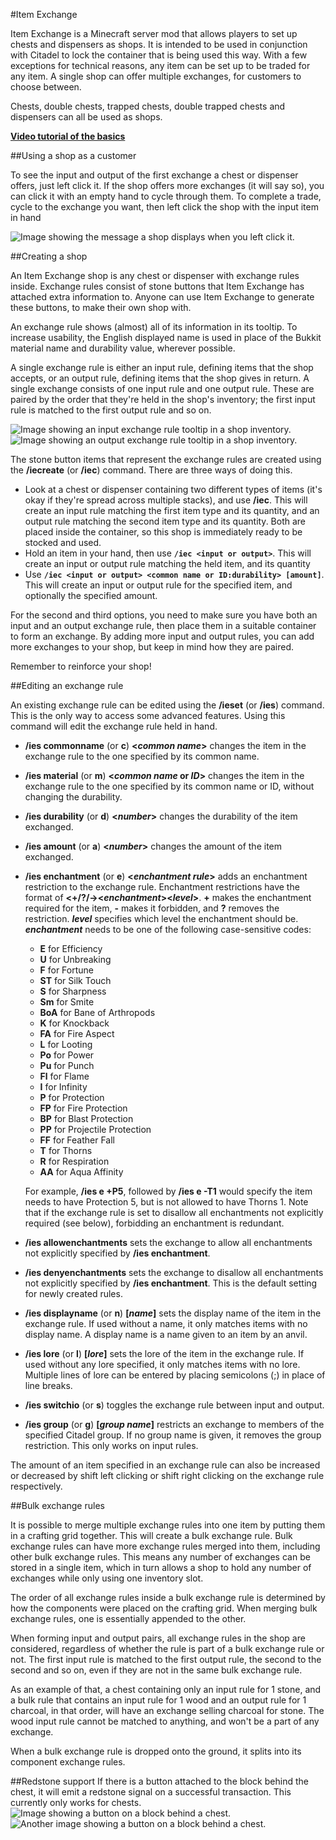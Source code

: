 #Item Exchange
 
Item Exchange is a Minecraft server mod that allows players to set up chests and dispensers as shops. It is intended to be used in conjunction with Citadel to lock the container that is being used this way. With a few exceptions for technical reasons, any item can be set up to be traded for any item. A single shop can offer multiple exchanges, for customers to choose between.
 
Chests, double chests, trapped chests, double trapped chests and dispensers can all be used as shops.
 
**[Video tutorial of the basics](http://www.youtube.com/watch?v=uLIy3UlvAz0)**
 
##Using a shop as a customer
 
To see the input and output of the first exchange a chest or dispenser offers, just left click it. If the shop offers more exchanges (it will say so), you can click it with an empty hand to cycle through them. To complete a trade, cycle to the exchange you want, then left click the shop with the input item in hand
 
![Image showing the message a shop displays when you left click it.](http://i.imgur.com/gP4Rjfa.png)
 
##Creating a shop
 
An Item Exchange shop is any chest or dispenser with exchange rules inside. Exchange rules consist of stone buttons that Item Exchange has attached extra information to. Anyone can use Item Exchange to generate these buttons, to make their own shop with.
 
An exchange rule shows (almost) all of its information in its tooltip. To increase usability, the English displayed name is used in place of the Bukkit material name and durability value, wherever possible.
 
A single exchange rule is either an input rule, defining items that the shop accepts, or an output rule, defining items that the shop gives in return. A single exchange consists of one input rule and one output rule. These are paired by the order that they're held in the shop's inventory; the first input rule is matched to the first output rule and so on.
 
![Image showing an input exchange rule tooltip in a shop inventory.](http://i.imgur.com/rC77hfy.png)
![Image showing an output exchange rule tooltip in a shop inventory.](http://i.imgur.com/hPzVh9n.png)
 
The stone button items that represent the exchange rules are created using the **/iecreate** (or **/iec**) command. There are three ways of doing this.
 
- Look at a chest or dispenser containing two different types of items (it's okay if they're spread across multiple stacks), and use **/iec**. This will create an input rule matching the first item type and its quantity, and an output rule matching the second item type and its quantity. Both are placed inside the container, so this shop is immediately ready to be stocked and used.
- Hold an item in your hand, then use **`/iec <input or output>`**. This will create an input or output rule matching the held item, and its quantity
- Use **`/iec <input or output> <common name or ID:durability> [amount]`**. This will create an input or output rule for the specified item, and optionally the specified amount.
 
For the second and third options, you need to make sure you have both an input and an output exchange rule, then place them in a suitable container to form an exchange. By adding more input and output rules, you can add more exchanges to your shop, but keep in mind how they are paired.
 
Remember to reinforce your shop!
 
##Editing an exchange rule
 
An existing exchange rule can be edited using the **/ieset** (or **/ies**) command. This is the only way to access some advanced features. Using this command will edit the exchange rule held in hand.
 
- **/ies commonname** (or **c**) **<<i>common name</i>>** changes the item in the exchange rule to the one specified by its common name.
- **/ies material** (or **m**) **<<i>common name</i> or <i>ID</i>>** changes the item in the exchange rule to the one specified by its common name or ID, without changing the durability.
- **/ies durability** (or **d**) **<<i>number</i>>** changes the durability of the item exchanged.
- **/ies amount** (or **a**) **<<i>number</i>>** changes the amount of the item exchanged.
- **/ies enchantment** (or **e**) **<<i>enchantment rule</i>>** adds an enchantment restriction to the exchange rule.
  Enchantment restrictions have the format of **<+/?/-><<i>enchantment</i>><<i>level</i>>**. **+** makes the enchantment required for the item, **-** makes it forbidden, and **?** removes the restriction. **<i>level</i>** specifies which level the enchantment should be. **<i>enchantment</i>** needs to be one of the following case-sensitive codes:
  - **E** for Efficiency
  - **U** for Unbreaking
  - **F** for Fortune
  - **ST** for Silk Touch
  - **S** for Sharpness
  - **Sm** for Smite
  - **BoA** for Bane of Arthropods
  - **K** for Knockback
  - **FA** for Fire Aspect
  - **L** for Looting
  - **Po** for Power
  - **Pu** for Punch
  - **Fl** for Flame
  - **I** for Infinity
  - **P** for Protection
  - **FP** for Fire Protection
  - **BP** for Blast Protection
  - **PP** for Projectile Protection
  - **FF** for Feather Fall
  - **T** for Thorns
  - **R** for Respiration
  - **AA** for Aqua Affinity
 
  For example, **/ies e +P5**, followed by **/ies e -T1** would specify the item needs to have Protection 5, but is not allowed to have Thorns 1. Note that if the exchange rule is set to disallow all enchantments not explicitly required (see below), forbidding an enchantment is redundant.
- **/ies allowenchantments** sets the exchange to allow all enchantments not explicitly specified by **/ies enchantment**.
- **/ies denyenchantments** sets the exchange to disallow all enchantments not explicitly specified by **/ies enchantment**. This is the default setting for newly created rules.
- **/ies displayname** (or **n**) **[<i>name</i>]** sets the display name of the item in the exchange rule. If used without a name, it only matches items with no display name. A display name is a name given to an item by an anvil.
- **/ies lore** (or **l**) **[<i>lore</i>]** sets the lore of the item in the exchange rule. If used without any lore specified, it only matches items with no lore. Multiple lines of lore can be entered by placing semicolons (;) in place of line breaks.
- **/ies switchio** (or **s**) toggles the exchange rule between input and output.
- **/ies group** (or **g**) **[<i>group name</i>]** restricts an exchange to members of the specified Citadel group. If no group name is given, it removes the group restriction. This only works on input rules.
 
The amount of an item specified in an exchange rule can also be increased or decreased by shift left clicking or shift right clicking on the exchange rule respectively.
 
##Bulk exchange rules
 
It is possible to merge multiple exchange rules into one item by putting them in a crafting grid together. This will create a bulk exchange rule. Bulk exchange rules can have more exchange rules merged into them, including other bulk exchange rules. This means any number of exchanges can be stored in a single item, which in turn allows a shop to hold any number of exchanges while only using one inventory slot.
 
The order of all exchange rules inside a bulk exchange rule is determined by how the components were placed on the crafting grid. When merging bulk exchange rules, one is essentially appended to the other.
 
When forming input and output pairs, all exchange rules in the shop are considered, regardless of whether the rule is part of a bulk exchange rule or not. The first input rule is matched to the first output rule, the second to the second and so on, even if they are not in the same bulk exchange rule.
 
As an example of that, a chest containing only an input rule for 1 stone, and a bulk rule that contains an input rule for 1 wood and an output rule for 1 charcoal, in that order, will have an exchange selling charcoal for stone. The wood input rule cannot be matched to anything, and won't be a part of any exchange.
 
When a bulk exchange rule is dropped onto the ground, it splits into its component exchange rules.
 
##Redstone support
If there is a button attached to the block behind the chest, it will emit a redstone signal on a successful transaction. This currently only works for chests.
![Image showing a button on a block behind a chest.](http://imgur.com/OQaoaVu.png)
![Another image showing a button on a block behind a chest.](http://imgur.com/nGnu83v.png)
